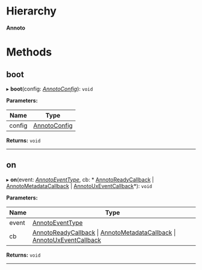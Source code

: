 

# Hierarchy

**Annoto**

# Methods

<a id="boot"></a>

##  boot

▸ **boot**(config: *[AnnotoConfig](annotoconfig.annotoconfig-1.md)*): `void`

**Parameters:**

| Name | Type |
| ------ | ------ |
| config | [AnnotoConfig](annotoconfig.annotoconfig-1.md) |

**Returns:** `void`

___
<a id="on"></a>

##  on

▸ **on**(event: *[AnnotoEventType](../modules/annoto.md#annotoeventtype)*, cb: * [AnnotoReadyCallback](../modules/annoto.md#annotoreadycallback) &#124; [AnnotoMetadataCallback](../modules/annoto.md#annotometadatacallback) &#124; [AnnotoUxEventCallback](../modules/annoto.md#annotouxeventcallback)*): `void`

**Parameters:**

| Name | Type |
| ------ | ------ |
| event | [AnnotoEventType](../modules/annoto.md#annotoeventtype) |
| cb |  [AnnotoReadyCallback](../modules/annoto.md#annotoreadycallback) &#124; [AnnotoMetadataCallback](../modules/annoto.md#annotometadatacallback) &#124; [AnnotoUxEventCallback](../modules/annoto.md#annotouxeventcallback)|

**Returns:** `void`

___

